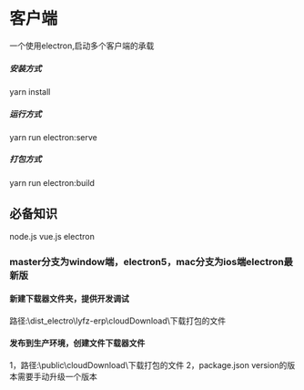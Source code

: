 # 客户端
一个使用electron,启动多个客户端的承载

##### 安装方式
yarn install
##### 运行方式
yarn run electron:serve
##### 打包方式
yarn run electron:build
## 必备知识
node.js  vue.js  electron 

### master分支为window端，electron5，mac分支为ios端electron最新版

#### 新建下载器文件夹，提供开发调试
路径:\dist_electro\lyfz-erp\cloudDownload\下载打包的文件

#### 发布到生产环境，创建文件下载器文件
1，路径:\public\cloudDownload\下载打包的文件
2，package.json version的版本需要手动升级一个版本

